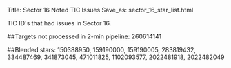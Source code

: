 Title: Sector 16 Noted TIC Issues
Save_as: sector_16_star_list.html


TIC ID's that had issues in Sector 16.

##Targets not processed in 2-min pipeline:
260614141

##Blended stars:
150388950, 159190000, 159190005, 283819432, 334487469, 341873045, 471011825, 1102093577, 2022481918, 2022482049
